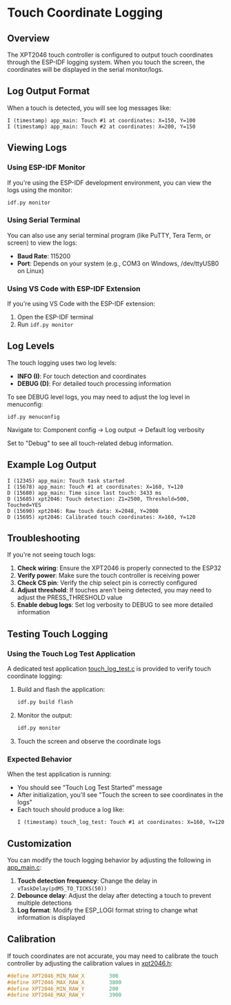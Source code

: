 # Touch Coordinate Logging

## Overview

The XPT2046 touch controller is configured to output touch coordinates through the ESP-IDF logging system. When you touch the screen, the coordinates will be displayed in the serial monitor/logs.

## Log Output Format

When a touch is detected, you will see log messages like:

```
I (timestamp) app_main: Touch #1 at coordinates: X=150, Y=100
I (timestamp) app_main: Touch #2 at coordinates: X=200, Y=150
```

## Viewing Logs

### Using ESP-IDF Monitor

If you're using the ESP-IDF development environment, you can view the logs using the monitor:

```bash
idf.py monitor
```

### Using Serial Terminal

You can also use any serial terminal program (like PuTTY, Tera Term, or screen) to view the logs:

- **Baud Rate**: 115200
- **Port**: Depends on your system (e.g., COM3 on Windows, /dev/ttyUSB0 on Linux)

### Using VS Code with ESP-IDF Extension

If you're using VS Code with the ESP-IDF extension:
1. Open the ESP-IDF terminal
2. Run `idf.py monitor`

## Log Levels

The touch logging uses two log levels:

- **INFO (I)**: For touch detection and coordinates
- **DEBUG (D)**: For detailed touch processing information

To see DEBUG level logs, you may need to adjust the log level in menuconfig:

```
idf.py menuconfig
```

Navigate to:
Component config → Log output → Default log verbosity

Set to "Debug" to see all touch-related debug information.

## Example Log Output

```
I (12345) app_main: Touch task started
I (15678) app_main: Touch #1 at coordinates: X=160, Y=120
D (15680) app_main: Time since last touch: 3433 ms
D (15685) xpt2046: Touch detection: Z1=2500, Threshold=500, Touched=YES
D (15690) xpt2046: Raw touch data: X=2048, Y=2000
D (15695) xpt2046: Calibrated touch coordinates: X=160, Y=120
```

## Troubleshooting

If you're not seeing touch logs:

1. **Check wiring**: Ensure the XPT2046 is properly connected to the ESP32
2. **Verify power**: Make sure the touch controller is receiving power
3. **Check CS pin**: Verify the chip select pin is correctly configured
4. **Adjust threshold**: If touches aren't being detected, you may need to adjust the PRESS_THRESHOLD value
5. **Enable debug logs**: Set log verbosity to DEBUG to see more detailed information

## Testing Touch Logging

### Using the Touch Log Test Application

A dedicated test application [touch_log_test.c](file:///c%3A/esp/hydro/hydro1.0/main/touch_log_test.c) is provided to verify touch coordinate logging:

1. Build and flash the application:
   ```bash
   idf.py build flash
   ```

2. Monitor the output:
   ```bash
   idf.py monitor
   ```

3. Touch the screen and observe the coordinate logs

### Expected Behavior

When the test application is running:
- You should see "Touch Log Test Started" message
- After initialization, you'll see "Touch the screen to see coordinates in the logs"
- Each touch should produce a log like:
  ```
  I (timestamp) touch_log_test: Touch #1 at coordinates: X=160, Y=120
  ```

## Customization

You can modify the touch logging behavior by adjusting the following in [app_main.c](file:///c%3A/esp/hydro/hydro1.0/main/app_main.c):

1. **Touch detection frequency**: Change the delay in `vTaskDelay(pdMS_TO_TICKS(50))`
2. **Debounce delay**: Adjust the delay after detecting a touch to prevent multiple detections
3. **Log format**: Modify the ESP_LOGI format string to change what information is displayed

## Calibration

If touch coordinates are not accurate, you may need to calibrate the touch controller by adjusting the calibration values in [xpt2046.h](file:///c%3A/esp/hydro/hydro1.0/components/xpt2046/xpt2046.h):

```c
#define XPT2046_MIN_RAW_X        300
#define XPT2046_MAX_RAW_X        3800
#define XPT2046_MIN_RAW_Y        200
#define XPT2046_MAX_RAW_Y        3900
```